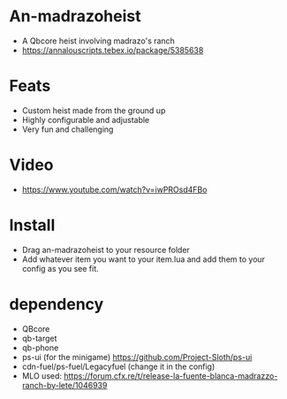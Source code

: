 # An-madrazoheist
- A Qbcore heist involving madrazo's ranch
- https://annalouscripts.tebex.io/package/5385638

# Feats
- Custom heist made from the ground up
- Highly configurable and adjustable
- Very fun and challenging

# Video
- https://www.youtube.com/watch?v=iwPROsd4FBo

# Install
- Drag an-madrazoheist to your resource folder
- Add whatever item you want to your item.lua and add them to your config as you see fit.

# dependency 
- QBcore
- qb-target
- qb-phone
- ps-ui (for the minigame) https://github.com/Project-Sloth/ps-ui
- cdn-fuel/ps-fuel/Legacyfuel (change it in the config)
- MLO used: https://forum.cfx.re/t/release-la-fuente-blanca-madrazzo-ranch-by-lete/1046939